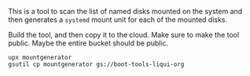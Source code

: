 This is  a tool to scan the list of named disks mounted on the system and
then generates a `systemd` mount unit for each of the mounted disks.

Build the tool, and then copy it to the cloud. Make sure to make the
tool public. Maybe the entire bucket should be public.

```
upx mountgenerator
gsutil cp mountgenerator gs://boot-tools-liqui-org
```
